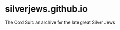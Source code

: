 silverjews.github.io
====================

The Cord Suit: an archive for the late great Silver Jews
